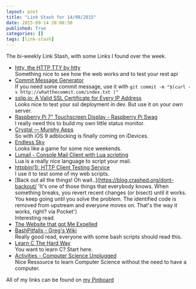 ```yaml
---
layout: post
title: "Link Stash for 14/09/2015"
date: 2015-09-14 20:08:50
published: True
categories: []
tags: [link-stash]
---
```


The bi-weekly Link Stash, with some Links I found over the week.

* [htty, the HTTP TTY by htty](https://htty.github.io/htty/)   
Something nice to see how the web works and to test your rest api
* [Commit Message Generator](http://whatthecommit.com/)   
If you need some commit message, use it with `git commit -m "$(curl -s http://whatthecommit.com/index.txt )"`
* [sslip.io: A Valid SSL Certificate for Every IP Address](http://blog.pivotal.io/labs/labs/sslip-io-a-valid-ssl-certificate-for-every-ip-address)   
Looks nice to test your ssl deployment in dev. But use it on your own server.
* [Raspberry Pi 7&quot; Touchscreen Display - Raspberry Pi Swag](http://swag.raspberrypi.org/products/raspberry-pi-7-inch-touchscreen-display 'The 7” Touchscreen Monitor for Raspberry Pi gives users the ability to create all-in-one, integrated projects such as tablets, infotainment systems and embedded')   
I really need this to build my own little status monitor.
* [Crystal — Murphy Apps](http://murphyapps.co/crystal 'A portfolio of iPhone & iPad applications I have created. Including Crystal  - An ad blocker for iOS 9.')   
So with iOS 9 adblocking is finally coming on iDevices.
* [Endless Sky](https://endless-sky.github.io/ 'Endless Sky : A space exploration and combat game similar to Escape Velocity')   
Looks like a game for some nice weekends.
* [Lumail - Console Mail Client with Lua scripting](http://lumail.org/ 'lumail console mail client.')   
Lua is a really nice language to script your mail.
* [httpbin(1): HTTP Client Testing Service](https://httpbin.org/)   
I use it to test some of my web scripts.
* [Back out all the things! Oh wait..](https://blog.crashed.org/dont-backout/ 'It's one of those things that everybody knows. When something breaks, you revert recent changes (or bisect) until it works. You keep going until you solve the problem. The identified code is removed from upstream and everyone moves on. That's the way it works, right? via Pocket')   
Interesting read.
* [The Website that got Me Expelled](http://www.codeword.xyz/2015/09/05/the-website-that-got-me-expelled/ 'I was in grade eleven, and it was already late in the school year when I returned to the principal’s office after my five day suspension. via Pocket')
* [BashPitfalls - Greg&apos;s Wiki](http://mywiki.wooledge.org/BashPitfalls 'This page shows common errors that Bash programmers make. These examples are all flawed in some way.')   
Really good read, everyone with some bash scripts should read this.
* [Learn C The Hard Way](http://c.learncodethehardway.org/book/index.html 'This is the in-progress free version of Learn C the Hard Way.')   
You want to learn C? Start here.
* [Activities - Computer Science Unplugged](http://csunplugged.org/activities/ 'Each Unplugged activity is available to download in PDF format, with full instructions and worksheets. Background sections explain the significance of each activity to computer science, and answers are provided for all problems. All you need for most of these activities are curiosity and enthusiasm. There are photos and videos showing some of the activities in action, and we’ve collected links to other useful resources. The activities are primarily aimed at the five to twelve year-old age group,...')   
Nice Ressource to learn Computer Science without the need to have a computer.

All of my links can be found on [my Pinboard](https://pinboard.in/u:sangyye/t:link-stash/ 'Sangyyes Pinboard: Link Stash' )